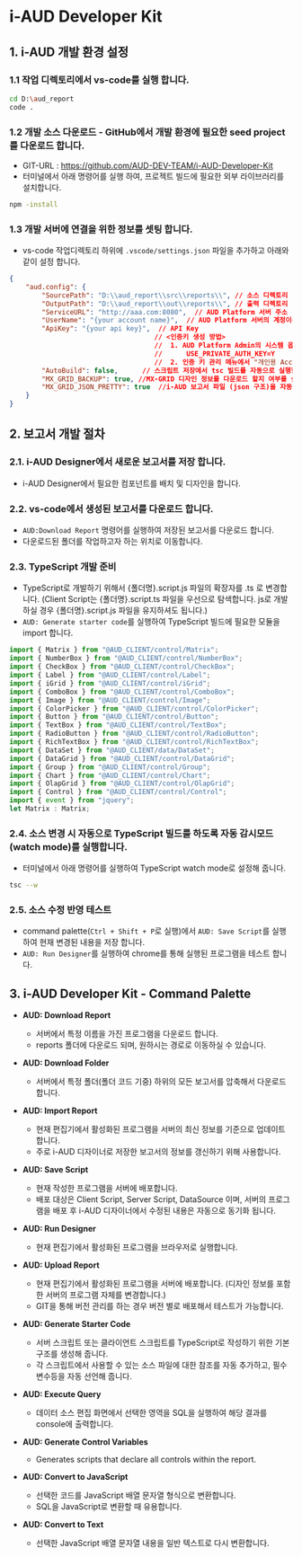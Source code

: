 # i-AUD Developer Kit

## 1. i-AUD 개발 환경 설정

### 1.1 작업 디렉토리에서 vs-code를 실행 합니다.
```sh
cd D:\aud_report
code .
```
### 1.2 개발 소스 다운로드 - GitHub에서 개발 환경에 필요한 seed project를 다운로드 합니다.
- GIT-URL : https://github.com/AUD-DEV-TEAM/i-AUD-Developer-Kit 
- 터미널에서 아래 명령어를 실행 하여, 프로젝트 빌드에 필요한 외부 라이브러리를 설치합니다.
```sh
npm -install
```
### 1.3 개발 서버에 연결을 위한 정보를 셋팅 합니다.
  - vs-code 작업디렉토리 하위에 `.vscode/settings.json` 파일을 추가하고 아래와 같이 설정 합니다.

```json
{
    "aud.config": {
        "SourcePath": "D:\\aud_report\\src\\reports\\", // 소스 디렉토리 (seed project의 reports 경로)
        "OutputPath": "D:\\aud_report\\out\\reports\\", // 출력 디렉토리 (seed project의 reports 경로를 기준으로 src가 아닌 out 디렉토리로 설정)
        "ServiceURL": "http://aaa.com:8080",  // AUD Platform 서버 주소 
        "UserName": "{your account name}",  // AUD Platform 서버의 계정이름
        "ApiKey": "{your api key}",  // API Key
                                    // <인증키 생성 방법> 
                                    //  1. AUD Platform Admin의 시스템 옵션에서 개인 인증키 활성화 정보를 등록 합니다.
                                    //      USE_PRIVATE_AUTH_KEY=Y
                                    //  2. 인증 키 관리 메뉴에서 "개인용 Access Token 발급"에서 "Access Token 생성"을 통해 발급받습니다.
        "AutoBuild": false,      // 스크립트 저장에서 tsc 빌드를 자동으로 실행할지 여부 (`tsc --w` 명령어를 통해 수정된 파일이 실시간으로 빌드하는 방법을 추천합니다.)
        "MX_GRID_BACKUP": true, //MX-GRID 디자인 정보를 다운로드 할지 여부를 설정합니다.
        "MX_GRID_JSON_PRETTY": true  //i-AUD 보고서 파일 (json 구조)을 자동 formatting할 지 여부를 설정합니다.
    }
}
```

## 2. 보고서 개발 절차

### 2.1. i-AUD Designer에서 새로운 보고서를 저장 합니다.
- i-AUD Designer에서 필요한 컴포넌트를 배치 및 디자인을 합니다.


### 2.2. vs-code에서 생성된 보고서를 다운로드 합니다.
- `AUD:Download Report` 명령어를 실행하여 저장된 보고서를 다운로드 합니다.
- 다운로드된 폴더를 작업하고자 하는 위치로 이동합니다.

### 2.3. TypeScript 개발 준비
- TypeScript로 개발하기 위해서 {폴더명}.script.js 파일의 확장자를 .ts 로 변경합니다.
   (Client Script는 {폴더명}.script.ts 파일을 우선으로 탐색합니다. js로 개발하실 경우 {폴더명}.script.js 파일을 유지하셔도 됩니다.)
- `AUD: Generate starter code`를 실행하여 TypeScript 빌드에 필요한 모듈을 import 합니다.
```ts
import { Matrix } from "@AUD_CLIENT/control/Matrix";
import { NumberBox } from "@AUD_CLIENT/control/NumberBox";
import { CheckBox } from "@AUD_CLIENT/control/CheckBox";
import { Label } from "@AUD_CLIENT/control/Label";
import { iGrid } from "@AUD_CLIENT/control/iGrid";
import { ComboBox } from "@AUD_CLIENT/control/ComboBox";
import { Image } from "@AUD_CLIENT/control/Image";
import { ColorPicker } from "@AUD_CLIENT/control/ColorPicker";
import { Button } from "@AUD_CLIENT/control/Button";
import { TextBox } from "@AUD_CLIENT/control/TextBox";
import { RadioButton } from "@AUD_CLIENT/control/RadioButton";
import { RichTextBox } from "@AUD_CLIENT/control/RichTextBox";
import { DataSet } from "@AUD_CLIENT/data/DataSet";
import { DataGrid } from "@AUD_CLIENT/control/DataGrid";
import { Group } from "@AUD_CLIENT/control/Group";
import { Chart } from "@AUD_CLIENT/control/Chart";
import { OlapGrid } from "@AUD_CLIENT/control/OlapGrid";
import { Control } from "@AUD_CLIENT/control/Control";
import { event } from "jquery";
let Matrix : Matrix; 
```
 
### 2.4. 소스 변경 시 자동으로 TypeScript 빌드를 하도록 자동 감시모드(watch mode)를 실행합니다.

- 터미널에서 아래 명령어를 실행하여 TypeScript watch mode로 설정해 줍니다.
```sh
tsc --w
```

### 2.5. 소스 수정 반영 테스트
- command palette(`Ctrl + Shift + P`로 실행)에서 `AUD: Save Script`를 실행하여 현재 변경된 내용을 저장 합니다.
- `AUD: Run Designer`를 실행하여 chrome를 통해 실행된 프로그램을 테스트 합니다.

## 3. i-AUD Developer Kit - Command Palette

- **AUD: Download Report**
  - 서버에서 특정 이름을 가진 프로그램을 다운로드 합니다.
  - reports 폴더에 다운로드 되며, 원하시는 경로로 이동하실 수 있습니다.

- **AUD: Download Folder**
  - 서버에서 특정 폴더(폴더 코드 기중) 하위의 모든 보고서를 압축해서 다운로드 합니다.

- **AUD: Import Report**
  - 현재 편집기에서 활성화된 프로그램을 서버의 최신 정보를 기준으로 업데이트 합니다.
  - 주로 i-AUD 디자이너로 저장한 보고서의 정보를 갱신하기 위해 사용합니다.

- **AUD: Save Script**
  - 현재 작성한 프로그램을 서버에 배포합니다.
  - 배포 대상은 Client Script, Server Script, DataSource 이며, 서버의 프로그램을 배포 후 i-AUD 디자이너에서 수정된 내용은 자동으로 동기화 됩니다.

- **AUD: Run Designer**
  - 현재 편집기에서 활성화된 프로그램을 브라우저로 실행합니다.

- **AUD: Upload Report**
  - 현재 편집기에서 활성화된 프로그램을 서버에 배포합니다. (디자인 정보를 포함한 서버의 프로그램 자체를 변경합니다.)
  - GIT을 통해 버전 관리를 하는 경우 버전 별로 배포해서 테스트가 가능합니다.  

- **AUD: Generate Starter Code**
  - 서버 스크립트 또는 클라이언트 스크립트를 TypeScript로 작성하기 위한 기본 구조를 생성해 줍니다.
  - 각 스크립트에서 사용할 수 있는 소스 파일에 대한 참조를 자동 추가하고, 필수 변수등을 자동 선언해 줍니다.

- **AUD: Execute Query**
  - 데이터 소스 편집 화면에서 선택한 영역을 SQL을 실행하여 해당 결과를 console에 출력합니다.
      
- **AUD: Generate Control Variables**
  - Generates scripts that declare all controls within the report.

- **AUD: Convert to JavaScript**
  - 선택한 코드를 JavaScript 배열 문자열 형식으로 변환합니다.
  - SQL을 JavaScript로 변환할 때 유용합니다.

- **AUD: Convert to Text**
  - 선택한 JavaScript 배열 문자열 내용을 일반 텍스트로 다시 변환합니다.
        
